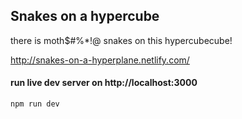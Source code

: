 
## Snakes on a hypercube

there is moth$#%*!@ snakes on this hypercubecube!

http://snakes-on-a-hyperplane.netlify.com/


#### run live dev server on http://localhost:3000 
```
npm run dev
```

